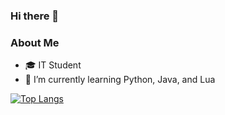 ### Hi there 👋 
<!--
**ezerinz/ezerinz** is a ✨ _special_ ✨ repository because its `README.md` (this file) appears on your GitHub profile. -->

### About Me
- 🎓 IT Student
- 🌱 I’m currently learning Python, Java, and Lua


[![Top Langs](https://github-readme-stats-git-masterrstaa-rickstaa.vercel.app/api/top-langs/?username=ezerinz&show_icons=true&count_private=true&layout=compact&bg_color=30,e96443,904e95&title_color=fff&text_color=fff&exclude_repo=dotfiles&theme=buefy)](https://github.com/anuraghazra/github-readme-stats)

